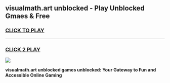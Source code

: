 
## visualmath.art unblocked - Play Unblocked Gmaes & Free
<h3>
<a href="https://news.freeplayer.one?title=visualmath.art_unblocked&ref=16F">CLICK TO PLAY</a></h3>
<hr>

<h3>
<a href="https://news.freeplayer.one?title=visualmath.art_unblocked&ref=16F">CLICK 2 PLAY</a>
  
</h3>

<a href="https://news.freeplayer.one?title=visualmath.art_unblocked&ref=16F/"><img src="https://clearcache.store/games.png"></a>


**visualmath.art unblocked games unblocked: Your Gateway to Fun and Accessible Online Gaming**
